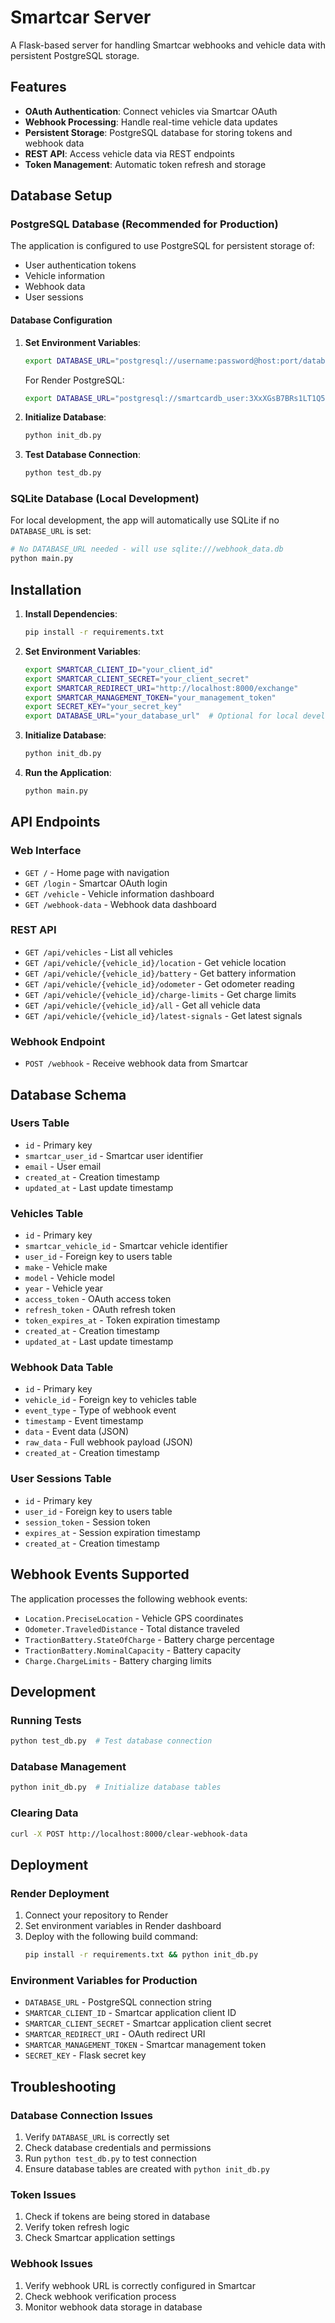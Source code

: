 # Smartcar Server

A Flask-based server for handling Smartcar webhooks and vehicle data with persistent PostgreSQL storage.

## Features

- **OAuth Authentication**: Connect vehicles via Smartcar OAuth
- **Webhook Processing**: Handle real-time vehicle data updates
- **Persistent Storage**: PostgreSQL database for storing tokens and webhook data
- **REST API**: Access vehicle data via REST endpoints
- **Token Management**: Automatic token refresh and storage

## Database Setup

### PostgreSQL Database (Recommended for Production)

The application is configured to use PostgreSQL for persistent storage of:
- User authentication tokens
- Vehicle information
- Webhook data
- User sessions

#### Database Configuration

1. **Set Environment Variables**:
   ```bash
   export DATABASE_URL="postgresql://username:password@host:port/database_name"
   ```

   For Render PostgreSQL:
   ```bash
   export DATABASE_URL="postgresql://smartcardb_user:3XxXGsB7BRs1LT1Q5gOuysyoknEQv4F6@dpg-d20jsjfgi27c73cn8270-a.oregon-postgres.render.com/smartcardb"
   ```

2. **Initialize Database**:
   ```bash
   python init_db.py
   ```

3. **Test Database Connection**:
   ```bash
   python test_db.py
   ```

### SQLite Database (Local Development)

For local development, the app will automatically use SQLite if no `DATABASE_URL` is set:
```bash
# No DATABASE_URL needed - will use sqlite:///webhook_data.db
python main.py
```

## Installation

1. **Install Dependencies**:
   ```bash
   pip install -r requirements.txt
   ```

2. **Set Environment Variables**:
   ```bash
   export SMARTCAR_CLIENT_ID="your_client_id"
   export SMARTCAR_CLIENT_SECRET="your_client_secret"
   export SMARTCAR_REDIRECT_URI="http://localhost:8000/exchange"
   export SMARTCAR_MANAGEMENT_TOKEN="your_management_token"
   export SECRET_KEY="your_secret_key"
   export DATABASE_URL="your_database_url"  # Optional for local development
   ```

3. **Initialize Database**:
   ```bash
   python init_db.py
   ```

4. **Run the Application**:
   ```bash
   python main.py
   ```

## API Endpoints

### Web Interface
- `GET /` - Home page with navigation
- `GET /login` - Smartcar OAuth login
- `GET /vehicle` - Vehicle information dashboard
- `GET /webhook-data` - Webhook data dashboard

### REST API
- `GET /api/vehicles` - List all vehicles
- `GET /api/vehicle/{vehicle_id}/location` - Get vehicle location
- `GET /api/vehicle/{vehicle_id}/battery` - Get battery information
- `GET /api/vehicle/{vehicle_id}/odometer` - Get odometer reading
- `GET /api/vehicle/{vehicle_id}/charge-limits` - Get charge limits
- `GET /api/vehicle/{vehicle_id}/all` - Get all vehicle data
- `GET /api/vehicle/{vehicle_id}/latest-signals` - Get latest signals

### Webhook Endpoint
- `POST /webhook` - Receive webhook data from Smartcar

## Database Schema

### Users Table
- `id` - Primary key
- `smartcar_user_id` - Smartcar user identifier
- `email` - User email
- `created_at` - Creation timestamp
- `updated_at` - Last update timestamp

### Vehicles Table
- `id` - Primary key
- `smartcar_vehicle_id` - Smartcar vehicle identifier
- `user_id` - Foreign key to users table
- `make` - Vehicle make
- `model` - Vehicle model
- `year` - Vehicle year
- `access_token` - OAuth access token
- `refresh_token` - OAuth refresh token
- `token_expires_at` - Token expiration timestamp
- `created_at` - Creation timestamp
- `updated_at` - Last update timestamp

### Webhook Data Table
- `id` - Primary key
- `vehicle_id` - Foreign key to vehicles table
- `event_type` - Type of webhook event
- `timestamp` - Event timestamp
- `data` - Event data (JSON)
- `raw_data` - Full webhook payload (JSON)
- `created_at` - Creation timestamp

### User Sessions Table
- `id` - Primary key
- `user_id` - Foreign key to users table
- `session_token` - Session token
- `expires_at` - Session expiration timestamp
- `created_at` - Creation timestamp

## Webhook Events Supported

The application processes the following webhook events:
- `Location.PreciseLocation` - Vehicle GPS coordinates
- `Odometer.TraveledDistance` - Total distance traveled
- `TractionBattery.StateOfCharge` - Battery charge percentage
- `TractionBattery.NominalCapacity` - Battery capacity
- `Charge.ChargeLimits` - Battery charging limits

## Development

### Running Tests
```bash
python test_db.py  # Test database connection
```

### Database Management
```bash
python init_db.py  # Initialize database tables
```

### Clearing Data
```bash
curl -X POST http://localhost:8000/clear-webhook-data
```

## Deployment

### Render Deployment
1. Connect your repository to Render
2. Set environment variables in Render dashboard
3. Deploy with the following build command:
   ```bash
   pip install -r requirements.txt && python init_db.py
   ```

### Environment Variables for Production
- `DATABASE_URL` - PostgreSQL connection string
- `SMARTCAR_CLIENT_ID` - Smartcar application client ID
- `SMARTCAR_CLIENT_SECRET` - Smartcar application client secret
- `SMARTCAR_REDIRECT_URI` - OAuth redirect URI
- `SMARTCAR_MANAGEMENT_TOKEN` - Smartcar management token
- `SECRET_KEY` - Flask secret key

## Troubleshooting

### Database Connection Issues
1. Verify `DATABASE_URL` is correctly set
2. Check database credentials and permissions
3. Run `python test_db.py` to test connection
4. Ensure database tables are created with `python init_db.py`

### Token Issues
1. Check if tokens are being stored in database
2. Verify token refresh logic
3. Check Smartcar application settings

### Webhook Issues
1. Verify webhook URL is correctly configured in Smartcar
2. Check webhook verification process
3. Monitor webhook data storage in database
